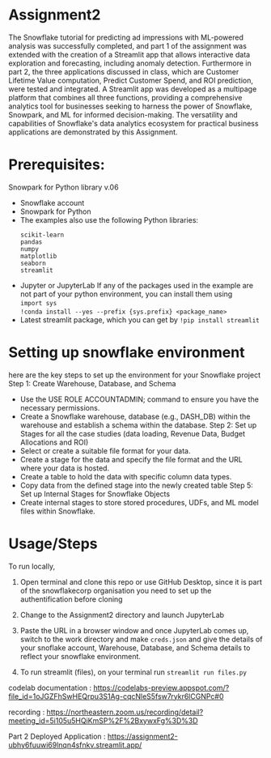 # Assignment2
The Snowflake tutorial for predicting ad impressions with ML-powered analysis was successfully completed, and part 1 of the assignment was extended with the creation of a Streamlit app that allows interactive data exploration and forecasting, including anomaly detection. 
Furthermore in part 2, the three applications discussed in class, which are Customer Lifetime Value computation, Predict Customer Spend, and ROI prediction, were tested and integrated. A Streamlit app was developed as a multipage platform that combines all three functions, providing a comprehensive analytics tool for businesses seeking to harness the power of Snowflake, Snowpark, and ML for informed decision-making. The versatility and capabilities of Snowflake's data analytics ecosystem for practical business applications are demonstrated by this Assignment.

# Prerequisites:
Snowpark for Python library v.06

* Snowflake account
* Snowpark for Python
* The examples also use the following Python libraries:
   ```
   scikit-learn
   pandas
   numpy
   matplotlib
   seaborn
   streamlit
   ```
* Jupyter or JupyterLab
If any of the packages used in the example are not part of your python environment, you can install them using
<br>`import sys`<br>
`!conda install --yes --prefix {sys.prefix} <package_name>`
* Latest streamlit package, which you can get by
 `!pip install streamlit`

# Setting up snowflake environment
here are the key steps to set up the environment for your Snowflake project
Step 1: Create Warehouse, Database, and Schema
  - Use the USE ROLE ACCOUNTADMIN; command to ensure you have the necessary permissions.
  - Create a Snowflake warehouse, database (e.g., DASH_DB) within the warehouse and establish a schema within the database.
Step 2: Set up Stages for all the case studies (data loading, Revenue Data, Budget Allocations and ROI)
  - Select or create a suitable file format for your data.
  - Create a stage for the data and specify the file format and the URL where your data is hosted.
  - Create a table to hold the data with specific column data types.
  - Copy data from the defined stage into the newly created table
Step 5: Set up Internal Stages for Snowflake Objects
  - Create internal stages to store stored procedures, UDFs, and ML model files within Snowflake.

# Usage/Steps
To run locally,

1. Open terminal and clone this repo or use GitHub Desktop, since it is part of the snowflakecorp organisation you need to set up the authentification before cloning

2. Change to the Assignment2 directory and launch  JupyterLab

3. Paste the URL in a browser window and once JupyterLab comes up, switch to the work directory and make `creds.json` and give the details of your snoflake account, Warehouse, Database, and Schema details to reflect your snowflake environment.

4. To run streamlit (files), on your terminal run  `streamlit run files.py`

codelab documentation : https://codelabs-preview.appspot.com/?file_id=1oJGZFhSwHEQrpu3S1Ag-cqcNleS5fsw7rykr6lCGNPc#0


recording : https://northeastern.zoom.us/recording/detail?meeting_id=5i105u5HQiKmSP%2F%2BxywxFg%3D%3D

Part 2 Deployed Application : https://assignment2-ubhy6fuuwi69lnqn4sfnkv.streamlit.app/
